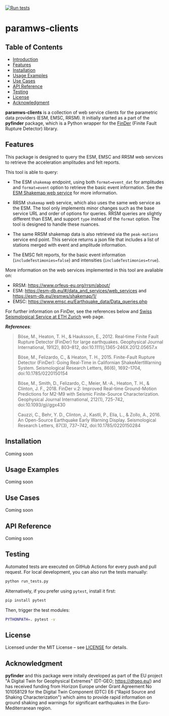 [![Run tests](https://github.com/pyfinder-dev/paramws-clients/actions/workflows/tests.yml/badge.svg)](https://github.com/pyfinder-dev/paramws-clients/actions/workflows/tests.yml)

# paramws-clients

## Table of Contents
- [Introduction](#paramws-clients)
- [Features](#features)
- [Installation](#installation)
- [Usage Examples](#usage-examples)
- [Use Cases](#use-cases)
- [API Reference](#api-reference)
- [Testing](#testing)
- [License](#license)
- [Acknowledgment](#acknowledgment)

**paramws-clients** is a collection of web service clients for the parametric data providers (ESM, EMSC, RRSM). It initially started as a part of the **pyfinder** package, which is a Python wrapper for the [FinDer](https://docs.gempa.de/sed-eew/current/base/intro-finder.html#finder) (Finite Fault Rupture Detector) library.  

## Features

This package is designed to query the ESM, EMSC and RRSM web services to retrieve the acceleration amplitudes and felt reports. 

This tool is able to query:
- The ESM ```shakemap``` endpoint, using both ```format=event_dat``` for amplitudes and ```format=event``` option to retrieve the basic event information. See the [ESM Shakemap web service](https://esm-db.eu//esmws/shakemap/1/query-options.html) for more information. 

- RRSM ```shakemap``` web service, which also uses the same web service as the ESM. The tool only implements minor changes such as the base service URL and order of options for queries. RRSM queries are slightly different than ESM, and support ```type``` instead of the ```format``` option. The tool is designed to handle these nuances.  

- The same RRSM shakemap data is also retrieved via the ```peak-motions``` service end point. This service returns a json file that includes a list of stations merged with event and amplitude information.  

- The EMSC felt reports, for the basic event information (```includeTestimonies=false```) and intensities (```includeTestimonies=true```).

More information on the web services implemented in this tool are avaliable on:
- RRSM: https://www.orfeus-eu.org/rrsm/about/
- ESM: https://esm-db.eu/#/data_and_services/web_services and https://esm-db.eu//esmws/shakemap/1/
- EMSC: https://www.emsc.eu/Earthquake_data/Data_queries.php

For further information on FinDer, see the references below and [Swiss Seismological Service at ETH Zurich](http://www.seismo.ethz.ch/en/knowledge/earthquake-data-and-analysis-tools/EEW/finite-fault-rupture-detector-finder/) web page.

_**References**:_

> Böse, M., Heaton, T. H., & Hauksson, E., 2012. Real‐time Finite Fault Rupture Detector (FinDer) for large earthquakes. Geophysical Journal International, 191(2), 803–812, doi:10.1111/j.1365-246X.2012.05657.x
>
> Böse, M., Felizardo, C., & Heaton, T. H., 2015. Finite-Fault Rupture Detector (FinDer): Going Real-Time in Californian ShakeAlertWarning System. Seismological Research Letters, 86(6), 1692–1704, doi:10.1785/0220150154
>
> Böse, M., Smith, D., Felizardo, C., Meier, M.-A., Heaton, T. H., & Clinton, J. F., 2018. FinDer v.2: Improved Real-time Ground-Motion Predictions for M2-M9 with Seismic Finite-Source Characterization. Geophysical Journal International, 212(1), 725-742, doi:10.1093/gji/ggx430
>
> Cauzzi, C., Behr, Y. D., Clinton, J., Kastli, P., Elia, L., & Zollo, A., 2016. An Open-Source Earthquake Early Warning Display. Seismological Research Letters, 87(3), 737–742, doi:10.1785/0220150284

## Installation
Coming soon

## Usage Examples
Coming soon

## Use Cases
Coming soon

## API Reference
Coming soon

## Testing
Automated tests are executed on GitHub Actions for every push and pull request. For local development, you can also run the tests manually:

```bash
python run_tests.py
```

Alternatively, if you prefer using `pytest`, install it first:

```bash
pip install pytest
```

Then, trigger the test modules:

```bash
PYTHONPATH=. pytest -v
```

## License
Licensed under the MIT License – see [LICENSE](./LICENSE) for details.

## Acknowledgment
**pyfinder** and this package were initally developed as part of the EU project "A Digital Twin for Geophysical Extremes" (DT-GEO; https://dtgeo.eu/) and has received funding from Horizon Europe under Grant Agreement No 101058129 for the Digital Twin Component (DTC) E6 ("Rapid Source and Shaking Characterization") which aims to provide rapid information on ground shaking and warnings for significant earthquakes in the Euro-Mediterranean region.
